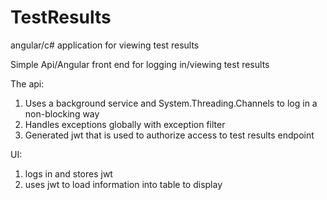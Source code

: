 # TestResults
angular/c# application for viewing test results

Simple Api/Angular front end for logging in/viewing test results

The api:
1.  Uses a background service and System.Threading.Channels to log in a non-blocking way
2.  Handles exceptions globally with exception filter
3.  Generated jwt that is used to authorize access to test results endpoint

UI:
1. logs in and stores jwt
2. uses jwt to load information into table to display
